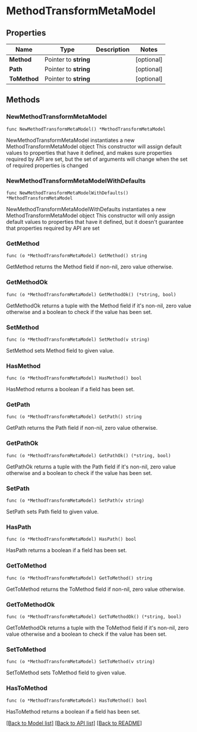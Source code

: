 # MethodTransformMetaModel

## Properties

Name | Type | Description | Notes
------------ | ------------- | ------------- | -------------
**Method** | Pointer to **string** |  | [optional] 
**Path** | Pointer to **string** |  | [optional] 
**ToMethod** | Pointer to **string** |  | [optional] 

## Methods

### NewMethodTransformMetaModel

`func NewMethodTransformMetaModel() *MethodTransformMetaModel`

NewMethodTransformMetaModel instantiates a new MethodTransformMetaModel object
This constructor will assign default values to properties that have it defined,
and makes sure properties required by API are set, but the set of arguments
will change when the set of required properties is changed

### NewMethodTransformMetaModelWithDefaults

`func NewMethodTransformMetaModelWithDefaults() *MethodTransformMetaModel`

NewMethodTransformMetaModelWithDefaults instantiates a new MethodTransformMetaModel object
This constructor will only assign default values to properties that have it defined,
but it doesn't guarantee that properties required by API are set

### GetMethod

`func (o *MethodTransformMetaModel) GetMethod() string`

GetMethod returns the Method field if non-nil, zero value otherwise.

### GetMethodOk

`func (o *MethodTransformMetaModel) GetMethodOk() (*string, bool)`

GetMethodOk returns a tuple with the Method field if it's non-nil, zero value otherwise
and a boolean to check if the value has been set.

### SetMethod

`func (o *MethodTransformMetaModel) SetMethod(v string)`

SetMethod sets Method field to given value.

### HasMethod

`func (o *MethodTransformMetaModel) HasMethod() bool`

HasMethod returns a boolean if a field has been set.

### GetPath

`func (o *MethodTransformMetaModel) GetPath() string`

GetPath returns the Path field if non-nil, zero value otherwise.

### GetPathOk

`func (o *MethodTransformMetaModel) GetPathOk() (*string, bool)`

GetPathOk returns a tuple with the Path field if it's non-nil, zero value otherwise
and a boolean to check if the value has been set.

### SetPath

`func (o *MethodTransformMetaModel) SetPath(v string)`

SetPath sets Path field to given value.

### HasPath

`func (o *MethodTransformMetaModel) HasPath() bool`

HasPath returns a boolean if a field has been set.

### GetToMethod

`func (o *MethodTransformMetaModel) GetToMethod() string`

GetToMethod returns the ToMethod field if non-nil, zero value otherwise.

### GetToMethodOk

`func (o *MethodTransformMetaModel) GetToMethodOk() (*string, bool)`

GetToMethodOk returns a tuple with the ToMethod field if it's non-nil, zero value otherwise
and a boolean to check if the value has been set.

### SetToMethod

`func (o *MethodTransformMetaModel) SetToMethod(v string)`

SetToMethod sets ToMethod field to given value.

### HasToMethod

`func (o *MethodTransformMetaModel) HasToMethod() bool`

HasToMethod returns a boolean if a field has been set.


[[Back to Model list]](../README.md#documentation-for-models) [[Back to API list]](../README.md#documentation-for-api-endpoints) [[Back to README]](../README.md)


